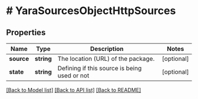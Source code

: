# # YaraSourcesObjectHttpSources

## Properties

Name | Type | Description | Notes
------------ | ------------- | ------------- | -------------
**source** | **string** | The location (URL) of the package. | [optional] 
**state** | **string** | Defining if this source is being used or not | [optional] 

[[Back to Model list]](../../README.md#documentation-for-models) [[Back to API list]](../../README.md#documentation-for-api-endpoints) [[Back to README]](../../README.md)


